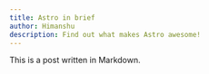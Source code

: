 ```yaml
---
title: Astro in brief
author: Himanshu
description: Find out what makes Astro awesome!
---
```

This is a post written in Markdown.